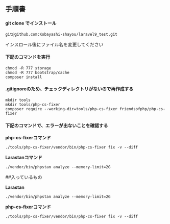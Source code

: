 ## 手順書

#### git clone でインストール

```
git@github.com:Kobayashi-shayou/laravel9_test.git
```
インスロール後にファイル名を変更してください

#### 下記のコマンドを実行

```
chmod -R 777 storage
chmod -R 777 bootstrap/cache
composer install
```

#### .gitignoreのため、チェックディレクトリがないので再作成する

```
mkdir tools
mkdir tools/php-cs-fixer
composer require --working-dir=tools/php-cs-fixer friendsofphp/php-cs-fixer
```

#### 下記のコマンドで、エラーが出ないことを確認する

**php-cs-fixerコマンド**
```
./tools/php-cs-fixer/vendor/bin/php-cs-fixer fix -v --diff
```

**Larastanコマンド**

```
./vendor/bin/phpstan analyze --memory-limit=2G
```


##入っているもの

**Larastan**

```
./vendor/bin/phpstan analyze --memory-limit=2G
```

**php-cs-fixerコマンド**
```
./tools/php-cs-fixer/vendor/bin/php-cs-fixer fix -v --diff
````

